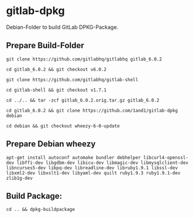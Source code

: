 # gitlab-dpkg
Debian-Folder to build GitLab DPKG-Package.

## Prepare Build-Folder

    git clone https://github.com/gitlabhq/gitlabhq gitlab_6.0.2

    cd gitlab_6.0.2 && git checkout v6.0.2

    git clone https://github.com/gitlabhq/gitlab-shell

    cd gitlab-shell && git checkout v1.7.1

    cd ../.. && tar -zcf gitlab_6.0.2.orig.tar.gz gitlab_6.0.2

    cd gitlab_6.0.2 && git clone https://github.com/1and1/gitlab-dpkg debian

    cd debian && git checkout wheezy-6-0-update

## Prepare Debian wheezy

    apt-get install autoconf automake bundler debhelper libcurl4-openssl-dev libffi-dev libgdbm-dev libicu-dev libmagic-dev libmysqlclient-dev libncurses5-dev libpq-dev libreadline-dev libruby1.9.1 libssl-dev libxml2-dev libxslt1-dev libyaml-dev quilt ruby1.9.3 ruby1.9.1-dev zlib1g-dev

## Build Package:

    cd .. && dpkg-buildpackage
